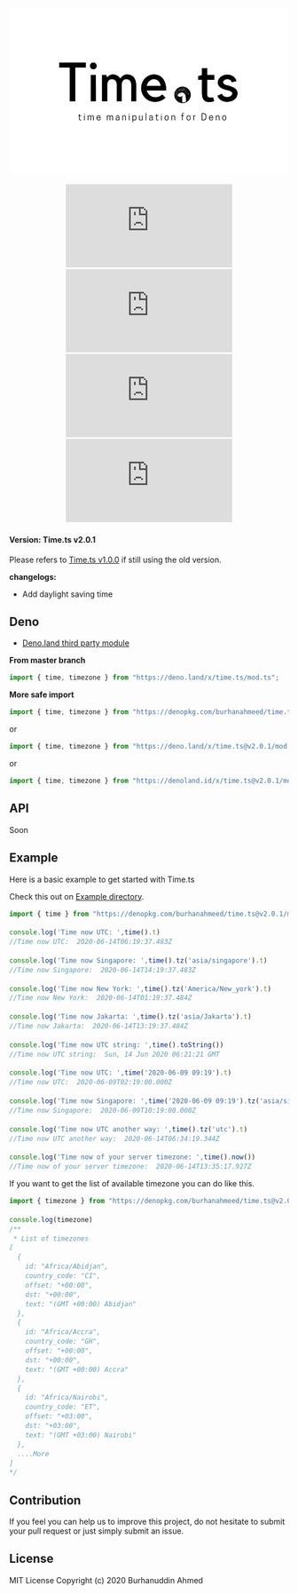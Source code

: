 <!-- markdownlint-disable MD033 MD036 MD041 -->

<div align='center'>

![time.ts](https://raw.githubusercontent.com/burhanahmeed/time.ts/master/header.png)

![release](https://badgen.net/github/release/burhanahmeed/time.ts)
![tags](https://badgen.net/github/tags/burhanahmeed/time.ts)
![stars](https://badgen.net/github/stars/burhanahmeed/time.ts)
![license](https://badgen.net/github/license/burhanahmeed/time.ts)

</div>



#### Version: Time.ts v2.0.1
Please refers to [Time.ts v1.0.0](https://github.com/burhanahmeed/time.ts/tree/v1.0.0) if still using the old version.

**changelogs:**
- Add daylight saving time

## Deno
- [Deno.land third party module](https://deno.land/x/time.ts)


**From master branch**
```typescript
import { time, timezone } from "https://deno.land/x/time.ts/mod.ts";
```

**More safe import**
```typescript
import { time, timezone } from "https://denopkg.com/burhanahmeed/time.ts@v2.0.1/mod.ts";
```
or
```typescript
import { time, timezone } from "https://deno.land/x/time.ts@v2.0.1/mod.ts";
```
or
```typescript
import { time, timezone } from "https://denoland.id/x/time.ts@v2.0.1/mod.ts";
```

## API

Soon

## Example
Here is a basic example to get started with Time.ts

Check this out on [Example directory](https://github.com/burhanahmeed/time.ts/tree/master/example).
```typescript
import { time } from "https://denopkg.com/burhanahmeed/time.ts@v2.0.1/mod.ts";

console.log('Time now UTC: ',time().t)
//Time now UTC:  2020-06-14T06:19:37.483Z

console.log('Time now Singapore: ',time().tz('asia/singapore').t)
//Time now Singapore:  2020-06-14T14:19:37.483Z

console.log('Time now New York: ',time().tz('America/New_york').t)
//Time now New York:  2020-06-14T01:19:37.484Z

console.log('Time now Jakarta: ',time().tz('asia/Jakarta').t)
//Time now Jakarta:  2020-06-14T13:19:37.484Z

console.log('Time now UTC string: ',time().toString())
//Time now UTC string:  Sun, 14 Jun 2020 06:21:21 GMT

console.log('Time now UTC: ',time('2020-06-09 09:19').t)
//Time now UTC:  2020-06-09T02:19:00.000Z

console.log('Time now Singapore: ',time('2020-06-09 09:19').tz('asia/singapore').t)
//Time now Singapore:  2020-06-09T10:19:00.000Z

console.log('Time now UTC another way: ',time().tz('utc').t)
//Time now UTC another way:  2020-06-14T06:34:19.344Z

console.log('Time now of your server timezone: ',time().now())
//Time now of your server timezone:  2020-06-14T13:35:17.927Z

```
If you want to get the list of available timezone you can do like this.
```typescript
import { timezone } from "https://denopkg.com/burhanahmeed/time.ts@v2.0.1/mod.ts";

console.log(timezone)
/**
 * List of timezones
[
  {
    id: "Africa/Abidjan",
    country_code: "CI",
    offset: "+00:00",
    dst: "+00:00",
    text: "(GMT +00:00) Abidjan"
  },
  {
    id: "Africa/Accra",
    country_code: "GH",
    offset: "+00:00",
    dst: "+00:00",
    text: "(GMT +00:00) Accra"
  },
  {
    id: "Africa/Nairobi",
    country_code: "ET",
    offset: "+03:00",
    dst: "+03:00",
    text: "(GMT +03:00) Nairobi"
  },
  ....More
]
*/


```

## Contribution

If you feel you can help us to improve this project, do not hesitate to submit your pull request or just simply submit an issue.

## License

MIT License Copyright (c) 2020 Burhanuddin Ahmed

